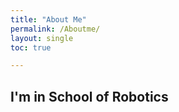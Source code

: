 ```yaml
---
title: "About Me"
permalink: /Aboutme/
layout: single
toc: true

---
```


## I'm in School of Robotics